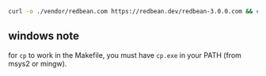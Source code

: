 ```bash
curl -o ./vendor/redbean.com https://redbean.dev/redbean-3.0.0.com && chmod +x ./vendor/redbean.com
```

## windows note
for `cp` to work in the Makefile, you must have `cp.exe` in your PATH (from msys2 or mingw).